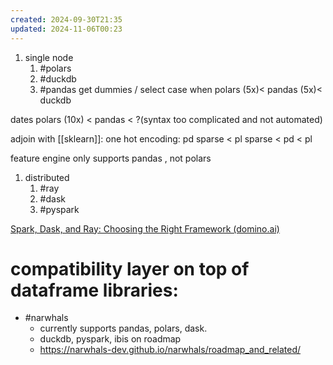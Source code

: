 ```yaml
---
created: 2024-09-30T21:35
updated: 2024-11-06T00:23
---
```


1. single node
	1. #polars
	2. #duckdb
	3. #pandas
get dummies / select case when
	polars  (5x)< pandas (5x)< duckdb 

dates
	polars (10x) < pandas < ?(syntax too complicated and not automated)

adjoin with [[sklearn]]: 
	one hot encoding: 
		pd sparse < pl sparse < pd < pl

feature engine only supports pandas , not polars

1. distributed
	1. #ray
	2. #dask
	3. #pyspark

[Spark, Dask, and Ray: Choosing the Right Framework (domino.ai)](https://domino.ai/blog/spark-dask-ray-choosing-the-right-framework)


# compatibility layer on top of dataframe libraries:
- #narwhals
	- currently supports pandas, polars, dask. 
	- duckdb, pyspark, ibis on roadmap
	- https://narwhals-dev.github.io/narwhals/roadmap_and_related/